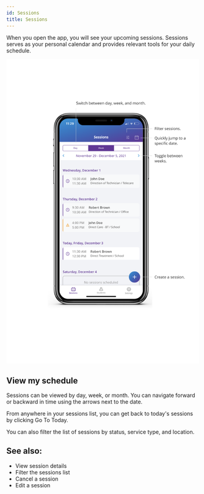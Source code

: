 ```yaml
---
id: Sessions
title: Sessions
---
```

When you open the app, you will see your upcoming sessions. Sessions serves as your personal calendar and provides relevant tools for your daily schedule.    

![src](../../src/img/SessionList.svg)

## View my schedule

Sessions can be viewed by day, week, or month. You can navigate forward or backward in time using the arrows next to the date.  

From anywhere in your sessions list, you can get back to today's sessions by clicking Go To Today.  

You can also filter the list of sessions by status, service type, and location. 




## See also:

- View session details
- Filter the sessions list
- Cancel a session
- Edit a session